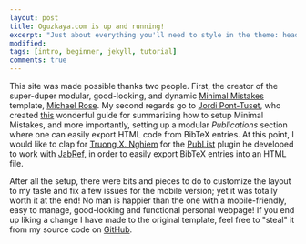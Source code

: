 ```yaml
---
layout: post
title: Oguzkaya.com is up and running!
excerpt: "Just about everything you'll need to style in the theme: headings, paragraphs, blockquotes, tables, code blocks, and more."
modified:
tags: [intro, beginner, jekyll, tutorial]
comments: true
---
```


This site was made possible thanks two people.
First, the creator of the super-duper modular, good-looking, and dynamic <a href="https://mmistakes.github.io/minimal-mistakes/" target="_blank">Minimal Mistakes</a> template, <a href="https://mademistakes.com/" target="_blank">Michael Rose</a>.
My second regards go to <a href="http://jponttuset.github.io/" target="_blank">Jordi Pont-Tuset</a>, who created <a href="http://jponttuset.github.io/building-an-academic-website/" target="_blank">this</a> wonderful guide for summarizing how to setup Minimal Mistakes, and more importantly, setting up a modular *Publications* section where one can easily export HTML code from BibTeX entries.
At this point, I would like to clap for <a href="http://txn.name/index.html" target="_blank">Truong X. Nghiem</a> for the <a href="http://txn.name/publist.html" target="_blank">PubList</a> plugin he developed to work with <a href="http://jabref.sourceforge.net/">JabRef</a>, in order to easily export BibTeX entries into an HTML file.

After all the setup, there were bits and pieces to do to customize the layout to my taste and fix a few issues for the mobile version; yet it was totally worth it at the end!
No man is happier than the one with a mobile-friendly, easy to manage, good-looking and functional personal webpage!
If you end up liking a change I have made to the original template, feel free to "steal" it from my source code on <a href="https://github.com/kayaogz" target="_blank">GitHub</a>.

